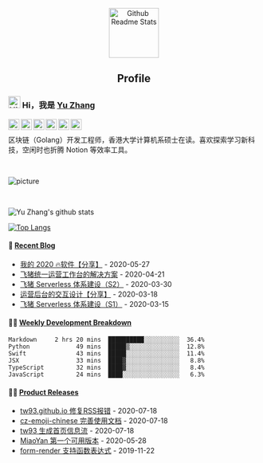 <p align="center">
 <img width="100px" src="https://cdn.jsdelivr.net/gh/pseudoyu/image_hosting@master/hugo_images/profile_logo.svg" align="center" alt="Github Readme Stats" />
 <h2 align="center">Profile</h2>
</p>

### <img src='https://qpluspicture.oss-cn-beijing.aliyuncs.com/6LjjQA/Hi.gif' alt='Hi' width="24"/> Hi，我是 [Yu Zhang](https://www.pseudoyu.com)

<a href="https://github.com/pseudoyu">
  <img align="left" alt="Yu's LinkdeIn" width="22px" src="https://cdn.jsdelivr.net/npm/simple-icons@3.13.0/icons/github.svg" />
</a>

<a href="https://www.linkedin.com/in/pseudoyu/">
  <img align="left" alt="Yu's LinkdeIn" width="22px" src="https://cdn.jsdelivr.net/npm/simple-icons@v3/icons/linkedin.svg" />
</a>

<a href="https://www.coursera.org/user/ffe947f087d1f63b161c3fcb310a6578">
  <img align="left" alt="Yu's Coursera" width="22px" src="https://cdn.jsdelivr.net/npm/simple-icons@3.13.0/icons/coursera.svg"/>
</a>

<a href="https://medium.com/@pseudoyu">
  <img align="left" alt="Yu's Leetcode" width="22px" src="https://cdn.jsdelivr.net/npm/simple-icons@v3/icons/medium.svg"/>
</a>

<a href="https://www.goodreads.com/user/show/121369734-yu-zhang">
  <img align="left" alt="Yu's Goodreads" width="22px" src="https://cdn.jsdelivr.net/npm/simple-icons@3.13.0/icons/goodreads.svg" />
</a>

<a href="https://www.youtube.com/channel/UCR0O0s303tGBi3P02hstQPA/">
  <img align="left" alt="Yu's YouTube" width="22px" src="https://cdn.jsdelivr.net/npm/simple-icons@3.13.0/icons/youtube.svg"/>
</a>

<br />

<div>
<p>

区块链（Golang）开发工程师，香港大学计算机系硕士在读。喜欢探索学习新科技，空闲时也折腾 Notion 等效率工具。

</h4>
</div>

<br />

![picture](https://cdn.jsdelivr.net/gh/pseudoyu/image_hosting@master/hugo_images/dino.gif)

<br />
 
![Yu Zhang's github stats](https://yu-readme.vercel.app/api?username=pseudoyu&show_icons=true)

[![Top Langs](https://yu-readme.vercel.app/api/top-langs/?username=pseudoyu&layout=compact&hide=javascript,html,php,css,python,TypeScript,Smarty)](https://github.com/pseudoyu)

#### 🎣 <a href="https://www.pseudoyu.com/zh/" target="_blank">Recent Blog</a>

<!-- blog starts -->
* <a href=https://tw93.github.io/2020-05-27/good-app.html target='_blank'>我的 2020 🔥软件【分享】</a> - 2020-05-27
* <a href=https://tw93.github.io/2020-04-21/one.html target='_blank'>飞猪统一运营工作台的解决方案</a> - 2020-04-21
* <a href=https://tw93.github.io/2020-03-30/serverless-two.html target='_blank'>飞猪 Serverless 体系建设（S2）</a> - 2020-03-30
* <a href=https://tw93.github.io/2020-03-18/how-to-do-design.html target='_blank'>运营后台的交互设计【分享】</a> - 2020-03-18
* <a href=https://tw93.github.io/2020-03-15/serverless-one.html target='_blank'>飞猪 Serverless 体系建设（S1）</a> - 2020-03-15
<!-- blog ends -->

#### 🏊‍♂️ <a href="https://gist.github.com/pseudoyu/8f303370b8c15ccd49ed42f1e5df2404" target="_blank">Weekly Development Breakdown</a>

<!-- code_time starts -->

```text
Markdown     2 hrs 20 mins  ██████████░░░░░░░░░░  36.4%
Python             49 mins  █████▒░░░░░░░░░░░░░░  12.8%
Swift              43 mins  █████░░░░░░░░░░░░░░░  11.4%
JSX                33 mins  ████▓░░░░░░░░░░░░░░░   8.8%
TypeScript         32 mins  ████▓░░░░░░░░░░░░░░░   8.4%
JavaScript         24 mins  ████░░░░░░░░░░░░░░░░   6.3%
```

<!-- code_time ends -->

#### 🏋️‍♀️ <a href="https://github.com/pseusoyu/pseudoyu/blob/main/releases.md" target="_blank">Product Releases</a>

<!-- recent_releases starts -->
* <a href=https://github.com/tw93/tw93.github.io/releases/tag/V0.1 target='_blank'>tw93.github.io 修复RSS报错</a> - 2020-07-18
* <a href=https://github.com/tw93/cz-emoji-chinese/releases/tag/V0.2.1 target='_blank'>cz-emoji-chinese 完善使用文档</a> - 2020-07-18
* <a href=https://github.com/tw93/tw93/releases/tag/V0.1 target='_blank'>tw93 生成首页信息流</a> - 2020-07-18
* <a href=https://github.com/tw93/MiaoYan/releases/tag/V0.1 target='_blank'>MiaoYan 第一个可用版本</a> - 2020-05-28
* <a href=https://github.com/alibaba/form-render/releases/tag/v0.3.1 target='_blank'>form-render 支持函数表达式</a> - 2019-11-22
<!-- recent_releases ends -->
